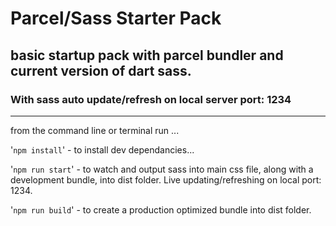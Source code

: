 # Parcel/Sass Starter Pack

## basic startup pack with parcel bundler and current version of dart sass.

### With sass auto update/refresh on local server port: 1234 

---
from the command line or terminal run ...

'`npm install`' - to install dev dependancies...

'`npm run start`' - to watch and output sass into main css file, along with a development bundle, into dist folder. Live updating/refreshing on local port: 1234.

'`npm run build`' - to create a production optimized bundle into dist folder.
